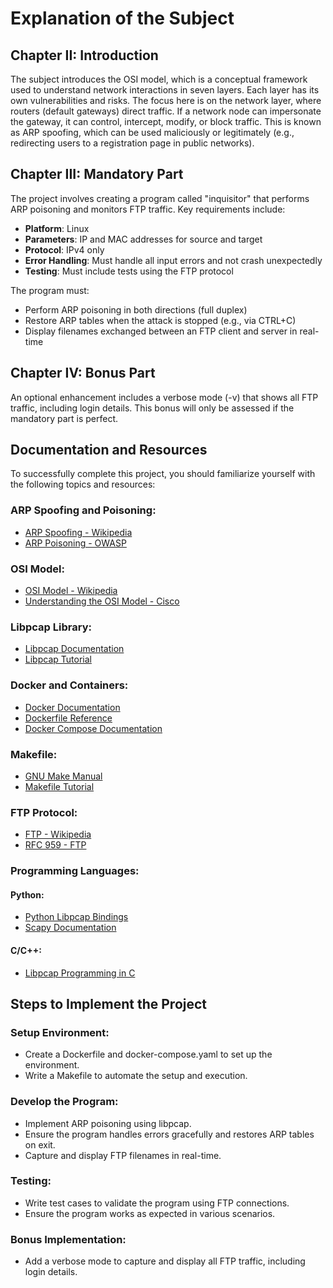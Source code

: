 # Explanation of the Subject

## Chapter II: Introduction

The subject introduces the OSI model, which is a conceptual framework used to understand network interactions in seven layers. Each layer has its own vulnerabilities and risks. The focus here is on the network layer, where routers (default gateways) direct traffic. If a network node can impersonate the gateway, it can control, intercept, modify, or block traffic. This is known as ARP spoofing, which can be used maliciously or legitimately (e.g., redirecting users to a registration page in public networks).

## Chapter III: Mandatory Part

The project involves creating a program called "inquisitor" that performs ARP poisoning and monitors FTP traffic. Key requirements include:

- **Platform**: Linux
- **Parameters**: IP and MAC addresses for source and target
- **Protocol**: IPv4 only
- **Error Handling**: Must handle all input errors and not crash unexpectedly
- **Testing**: Must include tests using the FTP protocol

The program must:

- Perform ARP poisoning in both directions (full duplex)
- Restore ARP tables when the attack is stopped (e.g., via CTRL+C)
- Display filenames exchanged between an FTP client and server in real-time

## Chapter IV: Bonus Part

An optional enhancement includes a verbose mode (-v) that shows all FTP traffic, including login details. This bonus will only be assessed if the mandatory part is perfect.

## Documentation and Resources

To successfully complete this project, you should familiarize yourself with the following topics and resources:

### ARP Spoofing and Poisoning:

- [ARP Spoofing - Wikipedia](https://en.wikipedia.org/wiki/ARP_spoofing)
- [ARP Poisoning - OWASP](https://owasp.org/www-community/attacks/ARP_Spoofing)

### OSI Model:

- [OSI Model - Wikipedia](https://en.wikipedia.org/wiki/OSI_model)
- [Understanding the OSI Model - Cisco](https://www.cisco.com/c/en/us/support/docs/osi-model/osi-model.html)

### Libpcap Library:

- [Libpcap Documentation](https://www.tcpdump.org/manpages/pcap.3pcap.html)
- [Libpcap Tutorial](https://www.tcpdump.org/pcap.html)

### Docker and Containers:

- [Docker Documentation](https://docs.docker.com/)
- [Dockerfile Reference](https://docs.docker.com/engine/reference/builder/)
- [Docker Compose Documentation](https://docs.docker.com/compose/)

### Makefile:

- [GNU Make Manual](https://www.gnu.org/software/make/manual/make.html)
- [Makefile Tutorial](https://makefiletutorial.com/)

### FTP Protocol:

- [FTP - Wikipedia](https://en.wikipedia.org/wiki/File_Transfer_Protocol)
- [RFC 959 - FTP](https://tools.ietf.org/html/rfc959)

### Programming Languages:

#### Python:

- [Python Libpcap Bindings](https://pypi.org/project/pylibpcap/)
- [Scapy Documentation](https://scapy.readthedocs.io/en/latest/)

#### C/C++:

- [Libpcap Programming in C](https://www.tcpdump.org/pcap.html)

## Steps to Implement the Project

### Setup Environment:

- Create a Dockerfile and docker-compose.yaml to set up the environment.
- Write a Makefile to automate the setup and execution.

### Develop the Program:

- Implement ARP poisoning using libpcap.
- Ensure the program handles errors gracefully and restores ARP tables on exit.
- Capture and display FTP filenames in real-time.

### Testing:

- Write test cases to validate the program using FTP connections.
- Ensure the program works as expected in various scenarios.

### Bonus Implementation:

- Add a verbose mode to capture and display all FTP traffic, including login details.